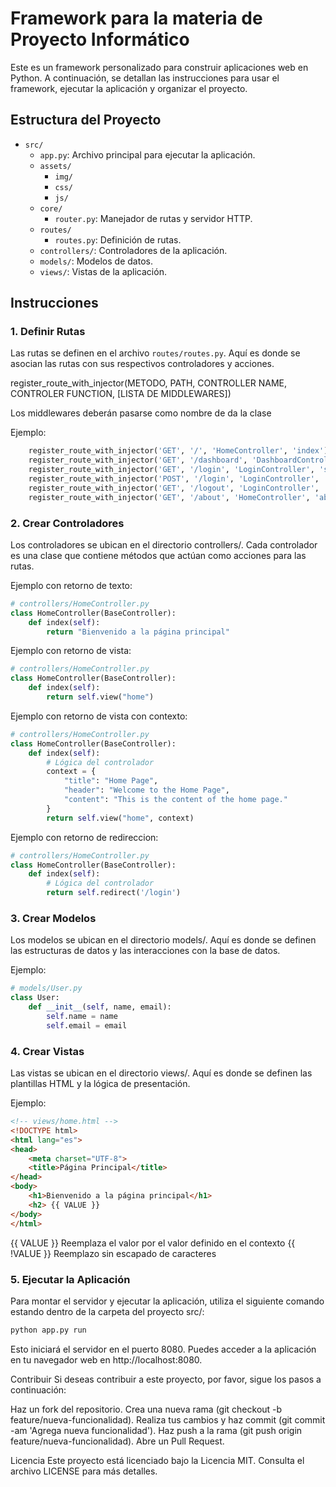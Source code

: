 # Framework para la materia de Proyecto Informático

Este es un framework personalizado para construir aplicaciones web en Python. A continuación, se detallan las instrucciones para usar el framework, ejecutar la aplicación y organizar el proyecto.

## Estructura del Proyecto

- `src/`
  - `app.py`: Archivo principal para ejecutar la aplicación.
  - `assets/`
    - `img/`
    - `css/`
    - `js/`
  - `core/`
    - `router.py`: Manejador de rutas y servidor HTTP.
  - `routes/`
    - `routes.py`: Definición de rutas.
  - `controllers/`: Controladores de la aplicación.
  - `models/`: Modelos de datos.
  - `views/`: Vistas de la aplicación.

## Instrucciones
### 1. Definir Rutas

Las rutas se definen en el archivo `routes/routes.py`. Aquí es donde se asocian las rutas con sus respectivos controladores y acciones.

register_route_with_injector(METODO, PATH, CONTROLLER NAME, CONTROLER FUNCTION,  [LISTA DE MIDDLEWARES])

Los middlewares deberán pasarse como nombre de da la clase

Ejemplo:
```python
    register_route_with_injector('GET', '/', 'HomeController', 'index')
    register_route_with_injector('GET', '/dashboard', 'DashboardController', 'show_dashboard', [AuthMiddleware])
    register_route_with_injector('GET', '/login', 'LoginController', 'show')
    register_route_with_injector('POST', '/login', 'LoginController', 'login')
    register_route_with_injector('GET', '/logout', 'LoginController', 'logout')
    register_route_with_injector('GET', '/about', 'HomeController', 'about')
```

### 2. Crear Controladores
Los controladores se ubican en el directorio controllers/. Cada controlador es una clase que contiene métodos que actúan como acciones para las rutas.

Ejemplo con retorno de texto:
```python
# controllers/HomeController.py
class HomeController(BaseController):
    def index(self):
        return "Bienvenido a la página principal"
```
Ejemplo con retorno de vista:
```python
# controllers/HomeController.py
class HomeController(BaseController):
    def index(self):
        return self.view("home")
```
Ejemplo con retorno de vista con contexto:
```python
# controllers/HomeController.py
class HomeController(BaseController):
    def index(self):
        # Lógica del controlador
        context = {
            "title": "Home Page",
            "header": "Welcome to the Home Page",
            "content": "This is the content of the home page."
        }
        return self.view("home", context)
```

Ejemplo con retorno de redireccion:
```python
# controllers/HomeController.py
class HomeController(BaseController):
    def index(self):
        # Lógica del controlador
        return self.redirect('/login')
```

### 3. Crear Modelos
Los modelos se ubican en el directorio models/. Aquí es donde se definen las estructuras de datos y las interacciones con la base de datos.

Ejemplo:
```python
# models/User.py
class User:
    def __init__(self, name, email):
        self.name = name
        self.email = email
```

### 4. Crear Vistas
Las vistas se ubican en el directorio views/. Aquí es donde se definen las plantillas HTML y la lógica de presentación.

Ejemplo:
```html
<!-- views/home.html -->
<!DOCTYPE html>
<html lang="es">
<head>
    <meta charset="UTF-8">
    <title>Página Principal</title>
</head>
<body>
    <h1>Bienvenido a la página principal</h1>
    <h2> {{ VALUE }}
</body>
</html>
```

{{ VALUE }} Reemplaza el valor por el valor definido en el contexto
{{ !VALUE }} Reemplazo sin escapado de caracteres

### 5. Ejecutar la Aplicación
Para montar el servidor y ejecutar la aplicación, utiliza el siguiente comando estando dentro de la carpeta del proyecto src/:

```python
python app.py run
```

Esto iniciará el servidor en el puerto 8080. Puedes acceder a la aplicación en tu navegador web en http://localhost:8080.

Contribuir
Si deseas contribuir a este proyecto, por favor, sigue los pasos a continuación:

Haz un fork del repositorio.
Crea una nueva rama (git checkout -b feature/nueva-funcionalidad).
Realiza tus cambios y haz commit (git commit -am 'Agrega nueva funcionalidad').
Haz push a la rama (git push origin feature/nueva-funcionalidad).
Abre un Pull Request.


Licencia
Este proyecto está licenciado bajo la Licencia MIT. Consulta el archivo LICENSE para más detalles.
